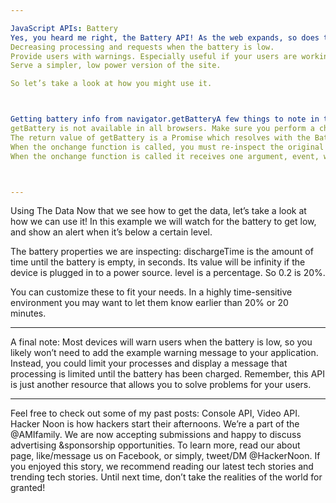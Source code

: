 ```yaml
---

JavaScript APIs: Battery
Yes, you heard me right, the Battery API! As the web expands, so does the number of devices we expect to use our programs. This API can be particularly useful for protecting our mobile users and their precious battery life! So before we look at the API lets think of some reasons why we might need such a thing:
Decreasing processing and requests when the battery is low.
Provide users with warnings. Especially useful if your users are working with time-sensitive data or actions, or if you know your app is a power-drainer.
Serve a simpler, low power version of the site.

So let’s take a look at how you might use it.



Getting battery info from navigator.getBatteryA few things to note in the above example:
getBattery is not available in all browsers. Make sure you perform a check before attempting to use it!
The return value of getBattery is a Promise which resolves with the BatteryManager object.
When the onchange function is called, you must re-inspect the original BatteryManager object that was provided by the promise. It will be modified and contain the new battery information.
When the onchange function is called it receives one argument, event, which helpfully contains event.type that tells us which battery event happened. This allows you to reuse a single event handler!



---
```


Using The Data
Now that we see how to get the data, let’s take a look at how we can use it!
In this example we will watch for the battery to get low, and show an alert when it’s below a certain level.



The battery properties we are inspecting:
dischargeTime is the amount of time until the battery is empty, in seconds. Its value will be infinity if the device is plugged in to a power source.
level is a percentage. So 0.2 is 20%.

You can customize these to fit your needs. In a highly time-sensitive environment you may want to let them know earlier than 20% or 20 minutes.


---

A final note: Most devices will warn users when the battery is low, so you likely won’t need to add the example warning message to your application. Instead, you could limit your processes and display a message that processing is limited until the battery has been charged. Remember, this API is just another resource that allows you to solve problems for your users.


---

Feel free to check out some of my past posts: Console API, Video API.
Hacker Noon is how hackers start their afternoons. We’re a part of the @AMIfamily. We are now accepting submissions and happy to discuss advertising &sponsorship opportunities.
To learn more, read our about page, like/message us on Facebook, or simply, tweet/DM @HackerNoon.
If you enjoyed this story, we recommend reading our latest tech stories and trending tech stories. Until next time, don’t take the realities of the world for granted!
